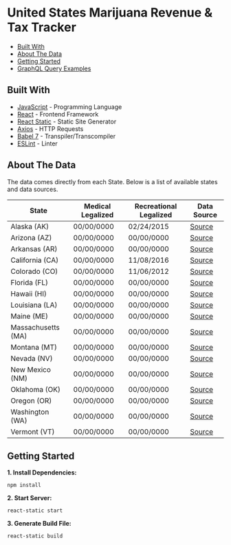 # United States Marijuana Revenue & Tax Tracker
*  [Built With](#built-with)
*  [About The Data](#about-the-data)
*  [Getting Started](#getting-started)
*  [GraphQL Query Examples](#graphql-query-examples)

## Built With
* [JavaScript](https://developer.mozilla.org/en-US/docs/Web/JavaScript) - Programming Language
* [React](https://reactjs.org) - Frontend Framework
* [React Static](https://react-static.js.org) - Static Site Generator
* [Axios](https://www.npmjs.com/package/axios) - HTTP Requests
* [Babel 7](https://babeljs.io) - Transpiler/Transcompiler
* [ESLint](https://eslint.org) - Linter

## About The Data
The data comes directly from each State. Below is a list of available states and data sources.

| State              | Medical Legalized | Recreational Legalized | Data Source                      |
| -------------------|-------------------| ---------------------- | ---------------
| Alaska (AK)        | 00/00/0000        | 02/24/2015             | [Source]()
| Arizona (AZ)       | 00/00/0000        | 00/00/0000             | [Source]()
| Arkansas (AR)      | 00/00/0000        | 00/00/0000             | [Source]()
| California (CA)    | 00/00/0000        | 11/08/2016             | [Source]()
| Colorado (CO)      | 00/00/0000        | 11/06/2012             | [Source](https://www.colorado.gov/pacific/revenue/colorado-marijuana-sales-reports)
| Florida (FL)       | 00/00/0000        | 00/00/0000             | [Source]()
| Hawaii (HI)        | 00/00/0000        | 00/00/0000             | [Source]()
| Louisiana (LA)     | 00/00/0000        | 00/00/0000             | [Source]()
| Maine (ME)         | 00/00/0000        | 00/00/0000             | [Source]()
| Massachusetts (MA) | 00/00/0000        | 00/00/0000             | [Source]()
| Montana (MT)       | 00/00/0000        | 00/00/0000             | [Source]()
| Nevada (NV)        | 00/00/0000        | 00/00/0000             | [Source]()
| New Mexico (NM)    | 00/00/0000        | 00/00/0000             | [Source]()
| Oklahoma (OK)      | 00/00/0000        | 00/00/0000             | [Source]()
| Oregon (OR)        | 00/00/0000        | 00/00/0000             | [Source]()
| Washington (WA)    | 00/00/0000        | 00/00/0000             | [Source]()
| Vermont (VT)       | 00/00/0000        | 00/00/0000             | [Source]()

## Getting Started
**1. Install Dependencies:**
```
npm install
```

**2. Start Server:**
```
react-static start
```

**3. Generate Build File:**
```
react-static build
```


